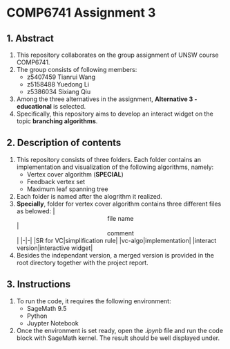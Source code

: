 # COMP6741 Assignment 3
## 1. Abstract
1. This repository collaborates on the group assignment of UNSW course COMP6741.
2. The group consists of following members:
    - z5407459  Tianrui Wang  
    - z5158488  Yuedong Li  
    - z5386034  Sixiang Qiu
3. Among the three alternatives in the assignment, **Alternative 3 - educational** is selected.
4. Specifically, this repository aims to develop an interact widget on the topic **branching algorithms**.
## 2. Description of contents
1. This repository consists of three folders. Each folder contains an implementation and visualization of the following algorithms, namely:
    - Vertex cover algorithm (**SPECIAL**)
    - Feedback vertex set
    - Maximum leaf spanning tree
2. Each folder is named after the alogrithm it realized.
3. **Specially**, folder for vertex cover algorithm contains three different files as belowed:
    |<center>file name</center>|<center>comment</center>|
    |-|-|
    |SR for VC|simplification rule|
    |vc-algo|implementation|
    |interact version|interactive widget| 
4. Besides the independant version, a merged version is provided in the root directory together with the project report.
## 3. Instructions
1. To run the code, it requires the following environment:
    - SageMath 9.5
    - Python
    - Juypter Notebook
2. Once the environment is set ready, open the .*ipynb* file and run the code block with SageMath kernel. The result should be well displayed under.